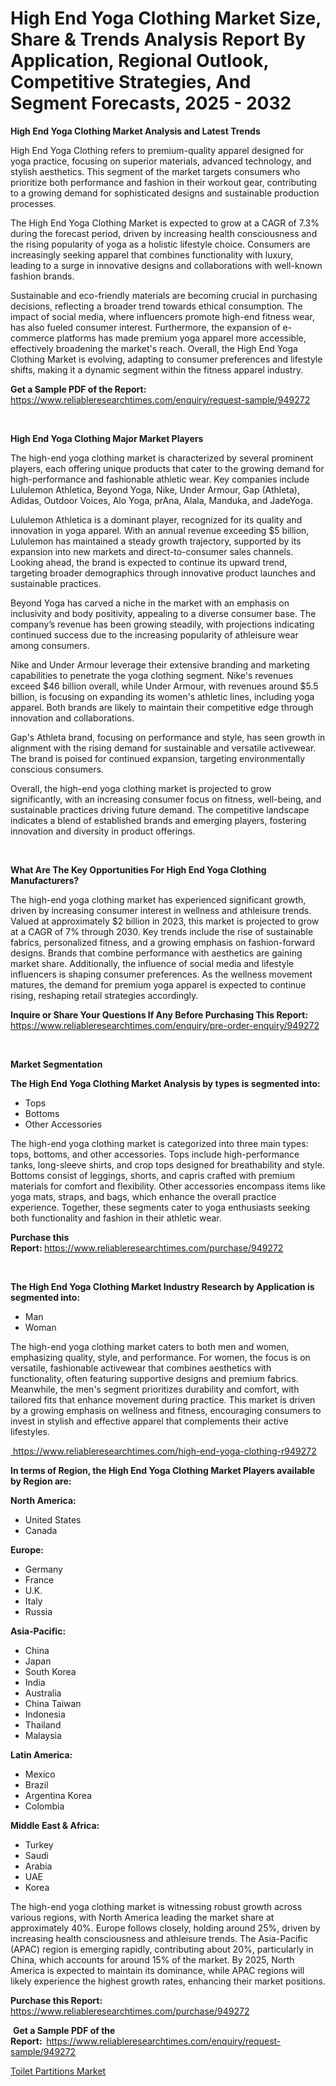 <p><h1>High End Yoga Clothing Market Size, Share & Trends Analysis Report By Application, Regional Outlook, Competitive Strategies, And Segment Forecasts, 2025 - 2032</h1></p><p><strong>High End Yoga Clothing Market Analysis and Latest Trends</strong></p>
<p><p>High End Yoga Clothing refers to premium-quality apparel designed for yoga practice, focusing on superior materials, advanced technology, and stylish aesthetics. This segment of the market targets consumers who prioritize both performance and fashion in their workout gear, contributing to a growing demand for sophisticated designs and sustainable production processes.</p><p>The High End Yoga Clothing Market is expected to grow at a CAGR of 7.3% during the forecast period, driven by increasing health consciousness and the rising popularity of yoga as a holistic lifestyle choice. Consumers are increasingly seeking apparel that combines functionality with luxury, leading to a surge in innovative designs and collaborations with well-known fashion brands. </p><p>Sustainable and eco-friendly materials are becoming crucial in purchasing decisions, reflecting a broader trend towards ethical consumption. The impact of social media, where influencers promote high-end fitness wear, has also fueled consumer interest. Furthermore, the expansion of e-commerce platforms has made premium yoga apparel more accessible, effectively broadening the market's reach. Overall, the High End Yoga Clothing Market is evolving, adapting to consumer preferences and lifestyle shifts, making it a dynamic segment within the fitness apparel industry.</p></p>
<p><strong>Get a Sample PDF of the Report:&nbsp;</strong> <a href="https://www.reliableresearchtimes.com/enquiry/request-sample/949272?utm_campaign=2315&utm_medium=2&utm_source=Github&utm_content=ia&utm_term=08022025&utm_id=high-end-yoga-clothing">https://www.reliableresearchtimes.com/enquiry/request-sample/949272</a></p>
<p>&nbsp;</p>
<p><strong>High End Yoga Clothing Major Market Players</strong></p>
<p><p>The high-end yoga clothing market is characterized by several prominent players, each offering unique products that cater to the growing demand for high-performance and fashionable athletic wear. Key companies include Lululemon Athletica, Beyond Yoga, Nike, Under Armour, Gap (Athleta), Adidas, Outdoor Voices, Alo Yoga, prAna, Alala, Manduka, and JadeYoga.</p><p>Lululemon Athletica is a dominant player, recognized for its quality and innovation in yoga apparel. With an annual revenue exceeding $5 billion, Lululemon has maintained a steady growth trajectory, supported by its expansion into new markets and direct-to-consumer sales channels. Looking ahead, the brand is expected to continue its upward trend, targeting broader demographics through innovative product launches and sustainable practices.</p><p>Beyond Yoga has carved a niche in the market with an emphasis on inclusivity and body positivity, appealing to a diverse consumer base. The company’s revenue has been growing steadily, with projections indicating continued success due to the increasing popularity of athleisure wear among consumers.</p><p>Nike and Under Armour leverage their extensive branding and marketing capabilities to penetrate the yoga clothing segment. Nike's revenues exceed $46 billion overall, while Under Armour, with revenues around $5.5 billion, is focusing on expanding its women's athletic lines, including yoga apparel. Both brands are likely to maintain their competitive edge through innovation and collaborations.</p><p>Gap's Athleta brand, focusing on performance and style, has seen growth in alignment with the rising demand for sustainable and versatile activewear. The brand is poised for continued expansion, targeting environmentally conscious consumers.</p><p>Overall, the high-end yoga clothing market is projected to grow significantly, with an increasing consumer focus on fitness, well-being, and sustainable practices driving future demand. The competitive landscape indicates a blend of established brands and emerging players, fostering innovation and diversity in product offerings.</p></p>
<p>&nbsp;</p>
<p><strong>What Are The Key Opportunities For High End Yoga Clothing Manufacturers?</strong></p>
<p><p>The high-end yoga clothing market has experienced significant growth, driven by increasing consumer interest in wellness and athleisure trends. Valued at approximately $2 billion in 2023, this market is projected to grow at a CAGR of 7% through 2030. Key trends include the rise of sustainable fabrics, personalized fitness, and a growing emphasis on fashion-forward designs. Brands that combine performance with aesthetics are gaining market share. Additionally, the influence of social media and lifestyle influencers is shaping consumer preferences. As the wellness movement matures, the demand for premium yoga apparel is expected to continue rising, reshaping retail strategies accordingly.</p></p>
<p><strong>Inquire or Share Your Questions If Any Before Purchasing This Report:</strong> <a href="https://www.reliableresearchtimes.com/enquiry/pre-order-enquiry/949272?utm_campaign=2315&utm_medium=2&utm_source=Github&utm_content=ia&utm_term=08022025&utm_id=high-end-yoga-clothing">https://www.reliableresearchtimes.com/enquiry/pre-order-enquiry/949272</a></p>
<p>&nbsp;</p>
<p><strong>Market Segmentation</strong></p>
<p><strong>The High End Yoga Clothing Market Analysis by types is segmented into:</strong></p>
<p><ul><li>Tops</li><li>Bottoms</li><li>Other Accessories</li></ul></p>
<p><p>The high-end yoga clothing market is categorized into three main types: tops, bottoms, and other accessories. Tops include high-performance tanks, long-sleeve shirts, and crop tops designed for breathability and style. Bottoms consist of leggings, shorts, and capris crafted with premium materials for comfort and flexibility. Other accessories encompass items like yoga mats, straps, and bags, which enhance the overall practice experience. Together, these segments cater to yoga enthusiasts seeking both functionality and fashion in their athletic wear.</p></p>
<p><strong>Purchase this Report:&nbsp;</strong><a href="https://www.reliableresearchtimes.com/purchase/949272?utm_campaign=2315&utm_medium=2&utm_source=Github&utm_content=ia&utm_term=08022025&utm_id=high-end-yoga-clothing">https://www.reliableresearchtimes.com/purchase/949272</a></p>
<p>&nbsp;</p>
<p><strong>The High End Yoga Clothing Market Industry Research by Application is segmented into:</strong></p>
<p><ul><li>Man</li><li>Woman</li></ul></p>
<p><p>The high-end yoga clothing market caters to both men and women, emphasizing quality, style, and performance. For women, the focus is on versatile, fashionable activewear that combines aesthetics with functionality, often featuring supportive designs and premium fabrics. Meanwhile, the men's segment prioritizes durability and comfort, with tailored fits that enhance movement during practice. This market is driven by a growing emphasis on wellness and fitness, encouraging consumers to invest in stylish and effective apparel that complements their active lifestyles.</p></p>
<p><a href="https://www.reliableresearchtimes.com/high-end-yoga-clothing-r949272?utm_campaign=2315&utm_medium=2&utm_source=Github&utm_content=ia&utm_term=08022025&utm_id=high-end-yoga-clothing">&nbsp;https://www.reliableresearchtimes.com/high-end-yoga-clothing-r949272</a></p>
<p><strong>In terms of Region, the High End Yoga Clothing Market Players available by Region are:</strong></p>
<p>
    <p> <strong> North America: </strong>
        <ul>
            <li>United States</li>
            <li>Canada</li>
        </ul>
        </p> 
    <p> <strong> Europe: </strong>
        <ul>
            <li>Germany</li>
            <li>France</li>
            <li>U.K.</li>
            <li>Italy</li>
            <li>Russia</li>
        </ul>
        </p> 
    <p> <strong> Asia-Pacific: </strong>
        <ul>
            <li>China</li>
            <li>Japan</li>
            <li>South Korea</li>
            <li>India</li>
            <li>Australia</li>
            <li>China Taiwan</li>
            <li>Indonesia</li>
            <li>Thailand</li>
            <li>Malaysia</li>
        </ul>
        </p> 
    <p> <strong> Latin America: </strong>
        <ul>
            <li>Mexico</li>
            <li>Brazil</li>
            <li>Argentina Korea</li>
            <li>Colombia</li>
        </ul>
        </p> 
    <p> <strong> Middle East & Africa: </strong>
        <ul>
            <li>Turkey</li>
            <li>Saudi</li>
            <li>Arabia</li>
            <li>UAE</li>
            <li>Korea</li>
        </ul>
    </p>
    </p>
<p><p>The high-end yoga clothing market is witnessing robust growth across various regions, with North America leading the market share at approximately 40%. Europe follows closely, holding around 25%, driven by increasing health consciousness and athleisure trends. The Asia-Pacific (APAC) region is emerging rapidly, contributing about 20%, particularly in China, which accounts for around 15% of the market. By 2025, North America is expected to maintain its dominance, while APAC regions will likely experience the highest growth rates, enhancing their market positions.</p></p>
<p><strong>Purchase this Report: </strong><a href="https://www.reliableresearchtimes.com/purchase/949272?utm_campaign=2315&utm_medium=2&utm_source=Github&utm_content=ia&utm_term=08022025&utm_id=high-end-yoga-clothing">https://www.reliableresearchtimes.com/purchase/949272</a></p>
<p>&nbsp;<strong>Get a Sample PDF of the Report:&nbsp;&nbsp;</strong><a href="https://www.reliableresearchtimes.com/enquiry/request-sample/949272?utm_campaign=2315&utm_medium=2&utm_source=Github&utm_content=ia&utm_term=08022025&utm_id=high-end-yoga-clothing">https://www.reliableresearchtimes.com/enquiry/request-sample/949272</a></p>
<p><strong></strong></p>
<p><p><a href="https://github.com/donnettaletizia/Market-Research-Report-List-1/blob/main/toilet-partitions-market.md?utm_campaign=2315&utm_medium=2&utm_source=Github&utm_content=ia&utm_term=08022025&utm_id=high-end-yoga-clothing">Toilet Partitions Market</a></p></p>